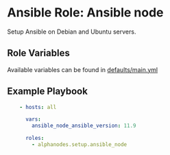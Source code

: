 # Ansible Role: Ansible node

Setup Ansible on Debian and Ubuntu servers.

## Role Variables

Available variables can be found in [defaults/main.yml](defaults/main.yml)

## Example Playbook

```yaml
    - hosts: all

      vars:
        ansible_node_ansible_version: 11.9

      roles:
        - alphanodes.setup.ansible_node
```
